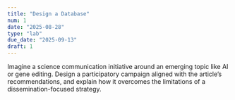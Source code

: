 ```yaml
---
title: "Design a Database"
num: 1
date: "2025-08-28"
type: "lab"
due_date: "2025-09-13"
draft: 1
---
```


Imagine a science communication initiative around an emerging topic like AI or gene editing. Design a participatory campaign aligned with the article’s recommendations, and explain how it overcomes the limitations of a dissemination-focused strategy.